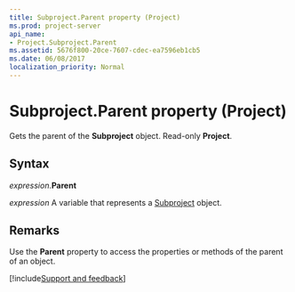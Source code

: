 ```yaml
---
title: Subproject.Parent property (Project)
ms.prod: project-server
api_name:
- Project.Subproject.Parent
ms.assetid: 5676f800-20ce-7607-cdec-ea7596eb1cb5
ms.date: 06/08/2017
localization_priority: Normal
---
```



# Subproject.Parent property (Project)

Gets the parent of the  **Subproject** object. Read-only **Project**.


## Syntax

_expression_.**Parent**

_expression_ A variable that represents a [Subproject](./Project.Subproject.md) object.


## Remarks

Use the  **Parent** property to access the properties or methods of the parent of an object.

[!include[Support and feedback](~/includes/feedback-boilerplate.md)]